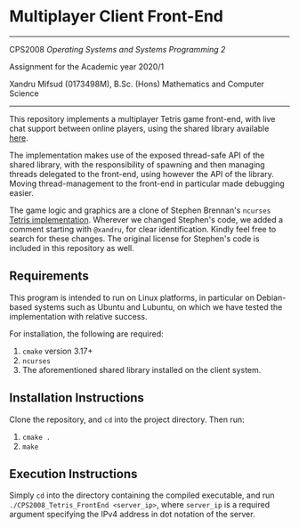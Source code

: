 # Multiplayer Client Front-End

---
CPS2008 *Operating Systems and Systems Programming 2*

Assignment for the Academic year 2020/1

Xandru Mifsud (0173498M), B.Sc. (Hons) Mathematics and Computer Science

---

This repository implements a multiplayer Tetris game front-end, with live chat support between online players, using the
shared library available [here](https://github.com/xmif1/CPS2008_Tetris_Client).

The implementation makes use of the exposed thread-safe API of the shared library, with the responsibility of spawning
and then managing threads delegated to the front-end, using however the API of the library. Moving thread-management to
the front-end in particular made debugging easier.

The game logic and graphics are a clone of Stephen Brennan's ```ncurses``` [Tetris implementation](https://github.com/brenns10/tetris).
Wherever we changed Stephen's code, we added a comment starting with ```@xandru```, for clear identification. Kindly feel
free to search for these changes. The original license for Stephen's code is included in this repository as well.

## Requirements

This program is intended to run on Linux platforms, in particular on Debian-based systems such as Ubuntu and
Lubuntu, on which we have tested the implementation with relative success.

For installation, the following are required:
1. ```cmake``` version 3.17+
2. ```ncurses```
3. The aforementioned shared library installed on the client system.

## Installation Instructions

Clone the repository, and ```cd``` into the project directory. Then run:

1. ```cmake .```
2. ```make```

## Execution Instructions

Simply ```cd``` into the directory containing the compiled executable, and run ```./CPS2008_Tetris_FrontEnd <server_ip>```,
where ```server_ip``` is a required argument specifying the IPv4 address in dot notation of the server.